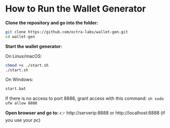 # How to Run the Wallet Generator

**Clone the repository and go into the folder:**

```sh
git clone https://github.com/octra-labs/wallet-gen.git
cd wallet-gen
```

**Start the wallet generator:**

On Linux/macOS:
```sh
chmod +x ./start.sh
./start.sh
```
On Windows:

```sh
start.bat
```

If there is no access to port 8888, grant access with this command: ```sh sudo ufw allow 8888 ```

**Open browser and go to:**
👉 http://serverip:8888 or http://localhost:8888 (if you use your pc)

